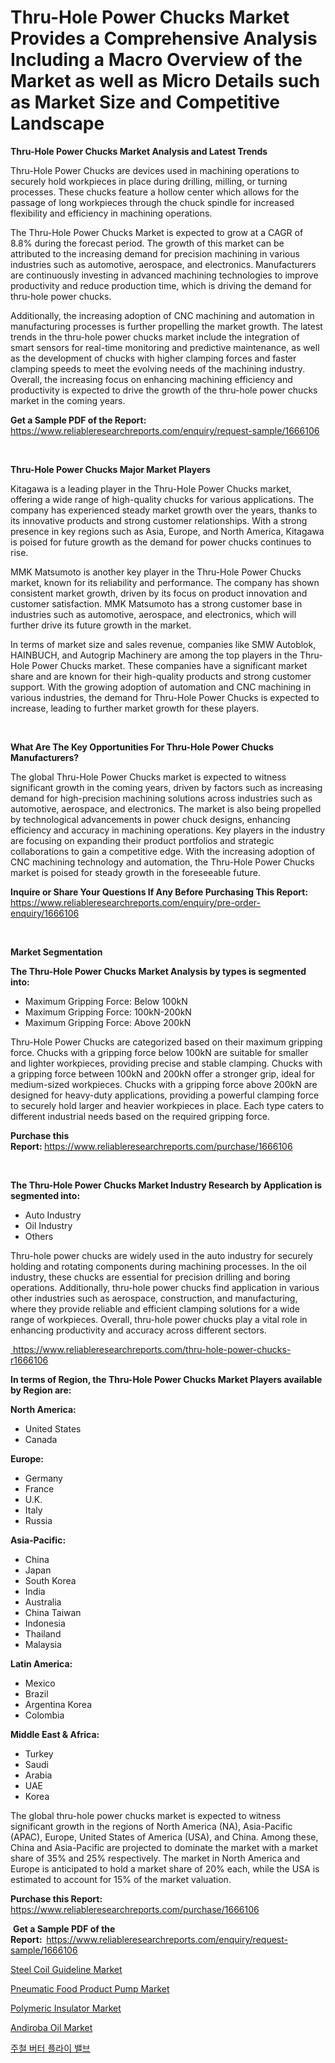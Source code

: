 <p><h1>Thru-Hole Power Chucks Market Provides a Comprehensive Analysis Including a Macro Overview of the Market as well as Micro Details such as Market Size and Competitive Landscape</h1></p><p><strong>Thru-Hole Power Chucks Market Analysis and Latest Trends</strong></p>
<p><p>Thru-Hole Power Chucks are devices used in machining operations to securely hold workpieces in place during drilling, milling, or turning processes. These chucks feature a hollow center which allows for the passage of long workpieces through the chuck spindle for increased flexibility and efficiency in machining operations.</p><p>The Thru-Hole Power Chucks Market is expected to grow at a CAGR of 8.8% during the forecast period. The growth of this market can be attributed to the increasing demand for precision machining in various industries such as automotive, aerospace, and electronics. Manufacturers are continuously investing in advanced machining technologies to improve productivity and reduce production time, which is driving the demand for thru-hole power chucks.</p><p>Additionally, the increasing adoption of CNC machining and automation in manufacturing processes is further propelling the market growth. The latest trends in the thru-hole power chucks market include the integration of smart sensors for real-time monitoring and predictive maintenance, as well as the development of chucks with higher clamping forces and faster clamping speeds to meet the evolving needs of the machining industry. Overall, the increasing focus on enhancing machining efficiency and productivity is expected to drive the growth of the thru-hole power chucks market in the coming years.</p></p>
<p><strong>Get a Sample PDF of the Report:&nbsp;</strong> <a href="https://www.reliableresearchreports.com/enquiry/request-sample/1666106">https://www.reliableresearchreports.com/enquiry/request-sample/1666106</a></p>
<p>&nbsp;</p>
<p><strong>Thru-Hole Power Chucks Major Market Players</strong></p>
<p><p>Kitagawa is a leading player in the Thru-Hole Power Chucks market, offering a wide range of high-quality chucks for various applications. The company has experienced steady market growth over the years, thanks to its innovative products and strong customer relationships. With a strong presence in key regions such as Asia, Europe, and North America, Kitagawa is poised for future growth as the demand for power chucks continues to rise.</p><p>MMK Matsumoto is another key player in the Thru-Hole Power Chucks market, known for its reliability and performance. The company has shown consistent market growth, driven by its focus on product innovation and customer satisfaction. MMK Matsumoto has a strong customer base in industries such as automotive, aerospace, and electronics, which will further drive its future growth in the market.</p><p>In terms of market size and sales revenue, companies like SMW Autoblok, HAINBUCH, and Autogrip Machinery are among the top players in the Thru-Hole Power Chucks market. These companies have a significant market share and are known for their high-quality products and strong customer support. With the growing adoption of automation and CNC machining in various industries, the demand for Thru-Hole Power Chucks is expected to increase, leading to further market growth for these players.</p></p>
<p>&nbsp;</p>
<p><strong>What Are The Key Opportunities For Thru-Hole Power Chucks Manufacturers?</strong></p>
<p><p>The global Thru-Hole Power Chucks market is expected to witness significant growth in the coming years, driven by factors such as increasing demand for high-precision machining solutions across industries such as automotive, aerospace, and electronics. The market is also being propelled by technological advancements in power chuck designs, enhancing efficiency and accuracy in machining operations. Key players in the industry are focusing on expanding their product portfolios and strategic collaborations to gain a competitive edge. With the increasing adoption of CNC machining technology and automation, the Thru-Hole Power Chucks market is poised for steady growth in the foreseeable future.</p></p>
<p><strong>Inquire or Share Your Questions If Any Before Purchasing This Report:</strong> <a href="https://www.reliableresearchreports.com/enquiry/pre-order-enquiry/1666106">https://www.reliableresearchreports.com/enquiry/pre-order-enquiry/1666106</a></p>
<p>&nbsp;</p>
<p><strong>Market Segmentation</strong></p>
<p><strong>The Thru-Hole Power Chucks Market Analysis by types is segmented into:</strong></p>
<p><ul><li>Maximum Gripping Force: Below 100kN</li><li>Maximum Gripping Force: 100kN-200kN</li><li>Maximum Gripping Force: Above 200kN</li></ul></p>
<p><p>Thru-Hole Power Chucks are categorized based on their maximum gripping force. Chucks with a gripping force below 100kN are suitable for smaller and lighter workpieces, providing precise and stable clamping. Chucks with a gripping force between 100kN and 200kN offer a stronger grip, ideal for medium-sized workpieces. Chucks with a gripping force above 200kN are designed for heavy-duty applications, providing a powerful clamping force to securely hold larger and heavier workpieces in place. Each type caters to different industrial needs based on the required gripping force.</p></p>
<p><strong>Purchase this Report:&nbsp;</strong><a href="https://www.reliableresearchreports.com/purchase/1666106">https://www.reliableresearchreports.com/purchase/1666106</a></p>
<p>&nbsp;</p>
<p><strong>The Thru-Hole Power Chucks Market Industry Research by Application is segmented into:</strong></p>
<p><ul><li>Auto Industry</li><li>Oil Industry</li><li>Others</li></ul></p>
<p><p>Thru-hole power chucks are widely used in the auto industry for securely holding and rotating components during machining processes. In the oil industry, these chucks are essential for precision drilling and boring operations. Additionally, thru-hole power chucks find application in various other industries such as aerospace, construction, and manufacturing, where they provide reliable and efficient clamping solutions for a wide range of workpieces. Overall, thru-hole power chucks play a vital role in enhancing productivity and accuracy across different sectors.</p></p>
<p><a href="https://www.reliableresearchreports.com/thru-hole-power-chucks-r1666106">&nbsp;https://www.reliableresearchreports.com/thru-hole-power-chucks-r1666106</a></p>
<p><strong>In terms of Region, the Thru-Hole Power Chucks Market Players available by Region are:</strong></p>
<p>
    <p> <strong> North America: </strong>
        <ul>
            <li>United States</li>
            <li>Canada</li>
        </ul>
        </p> 
    <p> <strong> Europe: </strong>
        <ul>
            <li>Germany</li>
            <li>France</li>
            <li>U.K.</li>
            <li>Italy</li>
            <li>Russia</li>
        </ul>
        </p> 
    <p> <strong> Asia-Pacific: </strong>
        <ul>
            <li>China</li>
            <li>Japan</li>
            <li>South Korea</li>
            <li>India</li>
            <li>Australia</li>
            <li>China Taiwan</li>
            <li>Indonesia</li>
            <li>Thailand</li>
            <li>Malaysia</li>
        </ul>
        </p> 
    <p> <strong> Latin America: </strong>
        <ul>
            <li>Mexico</li>
            <li>Brazil</li>
            <li>Argentina Korea</li>
            <li>Colombia</li>
        </ul>
        </p> 
    <p> <strong> Middle East & Africa: </strong>
        <ul>
            <li>Turkey</li>
            <li>Saudi</li>
            <li>Arabia</li>
            <li>UAE</li>
            <li>Korea</li>
        </ul>
    </p>
    </p>
<p><p>The global thru-hole power chucks market is expected to witness significant growth in the regions of North America (NA), Asia-Pacific (APAC), Europe, United States of America (USA), and China. Among these, China and Asia-Pacific are projected to dominate the market with a market share of 35% and 25% respectively. The market in North America and Europe is anticipated to hold a market share of 20% each, while the USA is estimated to account for 15% of the market valuation.</p></p>
<p><strong>Purchase this Report: </strong><a href="https://www.reliableresearchreports.com/purchase/1666106">https://www.reliableresearchreports.com/purchase/1666106</a></p>
<p>&nbsp;<strong>Get a Sample PDF of the Report:&nbsp;&nbsp;</strong><a href="https://www.reliableresearchreports.com/enquiry/request-sample/1666106">https://www.reliableresearchreports.com/enquiry/request-sample/1666106</a></p>
<p><strong></strong></p>
<p><p><a href="https://github.com/RoccoManning/Market-Research-Report-List-4/blob/main/steel-coil-guideline-market.md">Steel Coil Guideline Market</a></p><p><a href="https://github.com/edytherolanlouisejk1miz0wig/Market-Research-Report-List-2/blob/main/pneumatic-food-product-pump-market.md">Pneumatic Food Product Pump Market</a></p><p><a href="https://www.linkedin.com/pulse/analyzing-polymeric-insulator-market-global-industry-perspective-jrtkf?trackingId=coGKJNBCvurDHYqJPf54cQ%3D%3D">Polymeric Insulator Market</a></p><p><a href="https://www.linkedin.com/pulse/analyzing-andiroba-oil-market-global-industry-perspective-forecast-ay1rf?trackingId=W0ZEC2xXrJKj%2FbA6LG4mjg%3D%3D">Andiroba Oil Market</a></p><p><a href="https://github.com/novabrown3/Market-Research-Report-List-1/blob/main/311594436773.md">주철 버터 플라이 밸브</a></p></p>